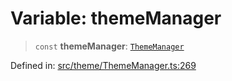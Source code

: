 # Variable: themeManager

> `const` **themeManager**: [`ThemeManager`](../classes/ThemeManager.md)

Defined in: [src/theme/ThemeManager.ts:269](https://github.com/Nick2bad4u/Uptime-Watcher/blob/2a45eeb1723f8f7089001af2c92aa07d82dfe7e4/src/theme/ThemeManager.ts#L269)
